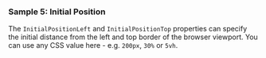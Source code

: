 ### Sample 5: Initial Position

The `InitialPositionLeft` and `InitialPositionTop` properties can specify the initial distance from the left and top border of the browser viewport. You can use any CSS value here - e.g. `200px`, `30%` or `5vh`.
